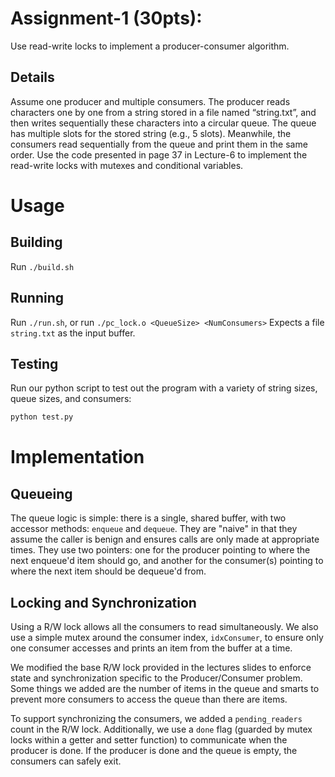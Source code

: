 # Assignment-1 (30pts):
Use read-write locks to implement a producer-consumer algorithm. 

## Details
Assume one producer and multiple consumers. The producer reads characters one by one from 
a string stored in a file named “string.txt”, and then writes sequentially these characters into a 
circular queue. The queue has multiple slots for the stored string (e.g., 5 slots). Meanwhile, the
consumers read sequentially from the queue and print them in the same order. Use the code 
presented in page 37 in Lecture-6 to implement the read-write locks with mutexes and 
conditional variables.

# Usage
## Building
Run `./build.sh`

## Running
Run `./run.sh`, or run `./pc_lock.o <QueueSize> <NumConsumers>`
Expects a file `string.txt` as the input buffer.

## Testing
Run our python script to test out the program with a variety of string sizes, queue sizes, and consumers:
```bash
python test.py
```



# Implementation

## Queueing
The queue logic is simple: there is a single, shared buffer, with two accessor methods: `enqueue` and `dequeue`. They are "naive" in that they assume the caller is benign and ensures calls are only made at appropriate times. They use two pointers: one for the producer pointing to where the next enqueue'd item should go, and another for the consumer(s) pointing to where the next item should be dequeue'd from.

## Locking and Synchronization
Using a R/W lock allows all the consumers to read simultaneously. We also use a simple mutex around the consumer index, `idxConsumer`, to ensure only one consumer accesses and prints an item from the buffer at a time.

We modified the base R/W lock provided in the lectures slides to enforce state and synchronization specific to the Producer/Consumer problem. Some things we added are the number of items in the queue and smarts to prevent more consumers to access the queue than there are items.

To support synchronizing the consumers, we added a `pending_readers` count in the R/W lock. Additionally, we use a `done` flag (guarded by mutex locks within a getter and setter function) to communicate when the producer is done. If the producer is done and the queue is empty, the consumers can safely exit.

